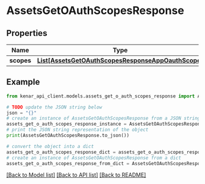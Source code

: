 # AssetsGetOAuthScopesResponse


## Properties

Name | Type | Description | Notes
------------ | ------------- | ------------- | -------------
**scopes** | [**List[AssetsGetOAuthScopesResponseAppOauthScope]**](AssetsGetOAuthScopesResponseAppOauthScope.md) |  | [optional] 

## Example

```python
from kenar_api_client.models.assets_get_o_auth_scopes_response import AssetsGetOAuthScopesResponse

# TODO update the JSON string below
json = "{}"
# create an instance of AssetsGetOAuthScopesResponse from a JSON string
assets_get_o_auth_scopes_response_instance = AssetsGetOAuthScopesResponse.from_json(json)
# print the JSON string representation of the object
print(AssetsGetOAuthScopesResponse.to_json())

# convert the object into a dict
assets_get_o_auth_scopes_response_dict = assets_get_o_auth_scopes_response_instance.to_dict()
# create an instance of AssetsGetOAuthScopesResponse from a dict
assets_get_o_auth_scopes_response_from_dict = AssetsGetOAuthScopesResponse.from_dict(assets_get_o_auth_scopes_response_dict)
```
[[Back to Model list]](../README.md#documentation-for-models) [[Back to API list]](../README.md#documentation-for-api-endpoints) [[Back to README]](../README.md)


